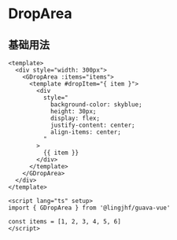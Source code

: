 # DropArea

## 基础用法

<div v-if="GDropArea" style="width: 300px">
  <GDropArea :items="[1, 2, 3, 4, 5, 6]">
    <template #dropItem="{ item }">
      <div
        style="
          background-color: skyblue;
          height: 30px;
          display: flex;
          justify-content: center;
          align-items: center;
        "
      >
        {{ item }}
      </div>
    </template>
  </GDropArea>
</div>

<script setup lang="ts">
import { onMounted, shallowRef, defineAsyncComponent } from 'vue'
import type { Component } from 'vue'
const GDropArea = shallowRef<Component>()
onMounted(() => {
  GDropArea.value = defineAsyncComponent(async () => {
    const res = await import('@lingjhf/guava-vue')
    return res.GDropArea
  })
})
</script>

``` vue
<template>
  <div style="width: 300px">
    <GDropArea :items="items">
      <template #dropItem="{ item }">
        <div
          style="
            background-color: skyblue;
            height: 30px;
            display: flex;
            justify-content: center;
            align-items: center;
          "
        >
          {{ item }}
        </div>
      </template>
    </GDropArea>
  </div>
</template>

<script lang="ts" setup>
import { GDropArea } from '@lingjhf/guava-vue'

const items = [1, 2, 3, 4, 5, 6]
</script>
```

